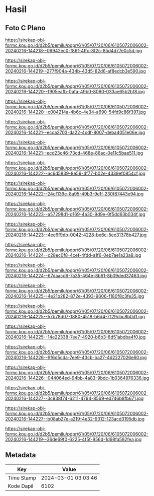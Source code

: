 # Hasil

## Foto C Plano

https://sirekap-obj-formc.kpu.go.id/d2b5/pemilu/pdpr/61/05/07/20/06/6105072006002-20240216-144218--09942ec0-f86f-4ffc-8f2c-85d4d77e0c5d.jpg

https://sirekap-obj-formc.kpu.go.id/d2b5/pemilu/pdpr/61/05/07/20/06/6105072006002-20240216-144219--277f904a-434b-43d5-82d6-af8edcb3e590.jpg

https://sirekap-obj-formc.kpu.go.id/d2b5/pemilu/pdpr/61/05/07/20/06/6105072006002-20240216-144220--f905eafb-0afa-49b0-8060-033ae65b2bf8.jpg

https://sirekap-obj-formc.kpu.go.id/d2b5/pemilu/pdpr/61/05/07/20/06/6105072006002-20240216-144220--c004214a-4b6c-4e34-a690-54fd9c86f397.jpg

https://sirekap-obj-formc.kpu.go.id/d2b5/pemilu/pdpr/61/05/07/20/06/6105072006002-20240216-144221--ecca2703-da22-4cdf-8007-deba4051e06e.jpg

https://sirekap-obj-formc.kpu.go.id/d2b5/pemilu/pdpr/61/05/07/20/06/6105072006002-20240216-144221--ecd23c46-73cd-468e-86ac-0e11c5bae511.jpg

https://sirekap-obj-formc.kpu.go.id/d2b5/pemilu/pdpr/61/05/07/20/06/6105072006002-20240216-144222--ac6d5839-8e59-4f77-b02e-4339ef0854cf.jpg

https://sirekap-obj-formc.kpu.go.id/d2b5/pemilu/pdpr/61/05/07/20/06/6105072006002-20240216-144222--24cf139e-8a95-49b3-9e1f-230f87443e94.jpg

https://sirekap-obj-formc.kpu.go.id/d2b5/pemilu/pdpr/61/05/07/20/06/6105072006002-20240216-144223--a57298d1-d169-4a30-9d9e-0f5dd63b034f.jpg

https://sirekap-obj-formc.kpu.go.id/d2b5/pemilu/pdpr/61/05/07/20/06/6105072006002-20240216-144223--4ee9f9db-0042-4228-be6c-5ee31378b427.jpg

https://sirekap-obj-formc.kpu.go.id/d2b5/pemilu/pdpr/61/05/07/20/06/6105072006002-20240216-144224--c28ec0f8-4cef-4fdd-a1f6-0eb7ae1a23a8.jpg

https://sirekap-obj-formc.kpu.go.id/d2b5/pemilu/pdpr/61/05/07/20/06/6105072006002-20240216-144224--67daacd6-7a35-464e-8b61-8b09ded37463.jpg

https://sirekap-obj-formc.kpu.go.id/d2b5/pemilu/pdpr/61/05/07/20/06/6105072006002-20240216-144225--4e21b282-872e-4393-9606-f180f8c3fe35.jpg

https://sirekap-obj-formc.kpu.go.id/d2b5/pemilu/pdpr/61/05/07/20/06/6105072006002-20240216-144225--57b78d07-1880-4518-b6d4-7129cbc8b0d1.jpg

https://sirekap-obj-formc.kpu.go.id/d2b5/pemilu/pdpr/61/05/07/20/06/6105072006002-20240216-144225--14e22338-7ee7-4920-b6b3-8d51abdba4f0.jpg

https://sirekap-obj-formc.kpu.go.id/d2b5/pemilu/pdpr/61/05/07/20/06/6105072006002-20240216-144226--9f6d5cda-7ee9-43cb-ba27-4d2227026e60.jpg

https://sirekap-obj-formc.kpu.go.id/d2b5/pemilu/pdpr/61/05/07/20/06/6105072006002-20240216-144226--044064ed-94bb-4a83-9bdc-1b0364976336.jpg

https://sirekap-obj-formc.kpu.go.id/d2b5/pemilu/pdpr/61/05/07/20/06/6105072006002-20240216-144227--3c938f74-6211-4794-8569-ed746b8fb671.jpg

https://sirekap-obj-formc.kpu.go.id/d2b5/pemilu/pdpr/61/05/07/20/06/6105072006002-20240216-144227--b08ab27e-a219-4e32-9312-123acd3195db.jpg

https://sirekap-obj-formc.kpu.go.id/d2b5/pemilu/pdpr/61/05/07/20/06/6105072006002-20240216-144219--36de69f0-6225-4f5f-956d-1d98fa582fea.jpg


## Metadata

| Key        | Value               |
| ---------- | ------------------- |
| Time Stamp | 2024-03-01 03:03:46 |
| Kode Dapil | 6102                |



